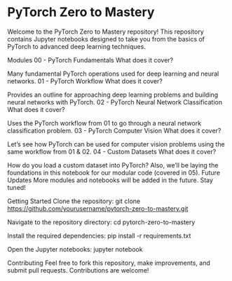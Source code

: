# PyTorch Zero to Mastery
Welcome to the PyTorch Zero to Mastery repository! This repository contains Jupyter notebooks designed to take you from the basics of PyTorch to advanced deep learning techniques.

Modules
00 - PyTorch Fundamentals
What does it cover?

Many fundamental PyTorch operations used for deep learning and neural networks.
01 - PyTorch Workflow
What does it cover?

Provides an outline for approaching deep learning problems and building neural networks with PyTorch.
02 - PyTorch Neural Network Classification
What does it cover?

Uses the PyTorch workflow from 01 to go through a neural network classification problem.
03 - PyTorch Computer Vision
What does it cover?

Let’s see how PyTorch can be used for computer vision problems using the same workflow from 01 & 02.
04 - Custom Datasets
What does it cover?

How do you load a custom dataset into PyTorch? Also, we’ll be laying the foundations in this notebook for our modular code (covered in 05).
Future Updates
More modules and notebooks will be added in the future. Stay tuned!

Getting Started
Clone the repository:
git clone https://github.com/yourusername/pytorch-zero-to-mastery.git

Navigate to the repository directory:
cd pytorch-zero-to-mastery

Install the required dependencies:
pip install -r requirements.txt

Open the Jupyter notebooks:
jupyter notebook

Contributing
Feel free to fork this repository, make improvements, and submit pull requests. Contributions are welcome!
